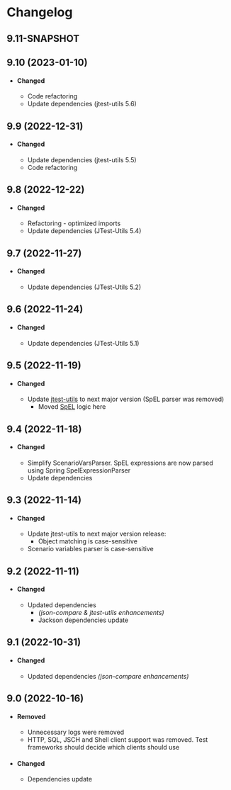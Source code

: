 # Changelog

## 9.11-SNAPSHOT

## 9.10 (2023-01-10)
- #### Changed
  - Code refactoring
  - Update dependencies (jtest-utils 5.6)

## 9.9 (2022-12-31)
- #### Changed
  - Update dependencies (jtest-utils 5.5)
  - Code refactoring

## 9.8 (2022-12-22)
- #### Changed
  - Refactoring - optimized imports
  - Update dependencies (JTest-Utils 5.4) 
  
## 9.7 (2022-11-27)
- #### Changed
  - Update dependencies (JTest-Utils 5.2)

## 9.6 (2022-11-24)
- #### Changed
  - Update dependencies (JTest-Utils 5.1)

## 9.5 (2022-11-19)
- #### Changed
  - Update [jtest-utils](https://github.com/fslev/jtest-utils) to next major version (SpEL parser was removed)  
    - Moved [SpEL](https://docs.spring.io/spring-framework/docs/5.3.x/reference/html/core.html#expressions) logic here  

## 9.4 (2022-11-18)
- #### Changed
  - Simplify ScenarioVarsParser. SpEL expressions are now parsed using Spring SpelExpressionParser  
  - Update dependencies  

## 9.3 (2022-11-14)
- #### Changed
  - Update jtest-utils to next major version release:
    - Object matching is case-sensitive  
  - Scenario variables parser is case-sensitive  

## 9.2 (2022-11-11)
- #### Changed
  - Updated dependencies
    - _(json-compare & jtest-utils enhancements)_
    - Jackson dependencies update  

## 9.1 (2022-10-31)
- #### Changed
  - Updated dependencies _(json-compare enhancements)_

## 9.0 (2022-10-16)
- #### Removed
  - Unnecessary logs were removed
  - HTTP, SQL, JSCH and Shell client support was removed. Test frameworks should decide which clients should use  
- #### Changed
  - Dependencies update  